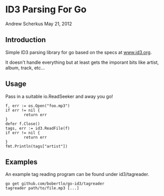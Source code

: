ID3 Parsing For Go
==================

Andrew Scherkus
May 21, 2012


Introduction
------------

Simple ID3 parsing library for go based on the specs at www.id3.org.

It doesn't handle everything but at least gets the imporant bits like artist,
album, track, etc...


Usage
-----
Pass in a suitable io.ReadSeeker and away you go!

    f, err := os.Open("foo.mp3")
    if err != nil {
            return err
    }
    defer f.Close()
    tags, err := id3.ReadFile(f)
    if err != nil {
            return err
    }
    fmt.Println(tags["artist"])


Examples
--------
An example tag reading program can be found under id3/tagreader.

    go get github.com/bobertlo/go-id3/tagreader
    tagreader path/to/file.mp3 [...]
